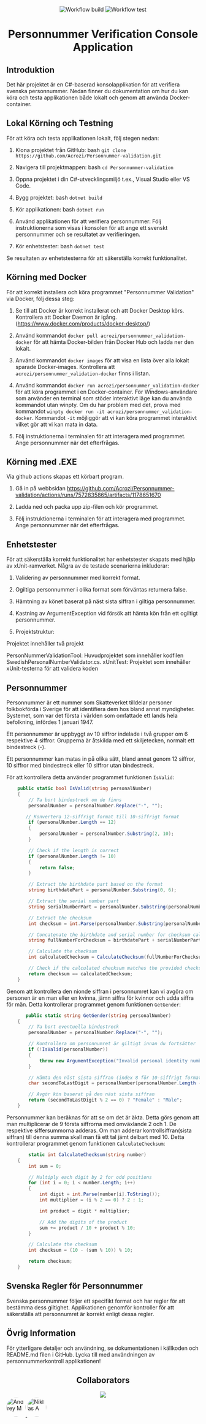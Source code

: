 <div align="center">

![Workflow build](https://github.com/Acrozi/Personnummer-validation/actions/workflows/docker.yml/badge.svg)
![Workflow test](https://github.com/Acrozi/Personnummer-validation/actions/workflows/tests.yml/badge.svg)

</div>

<div align="center">
  <h1>Personnummer Verification Console Application</h1>
</div>


## Introduktion

Det här projektet är en C#-baserad konsolapplikation för att verifiera svenska personnummer. 
Nedan finner du dokumentation om hur du kan köra och testa applikationen både lokalt och genom att använda Docker-container.

## Lokal Körning och Testning

För att köra och testa applikationen lokalt, följ stegen nedan:

1. Klona projektet från GitHub:
    bash
    `git clone https://github.com/Acrozi/Personnummer-validation.git`

2. Navigera till projektmappen:
    bash
    `cd Personnummer-validation`

3. Öppna projektet i din C#-utvecklingsmiljö t.ex., Visual Studio eller VS Code.

4. Bygg projektet:
    bash
    `dotnet build`

5. Kör applikationen:
    bash
    `dotnet run`

6. Använd applikationen för att verifiera personnummer:
    Följ instruktionerna som visas i konsolen för att ange ett svenskt personnummer och se resultatet av verifieringen.


7. Kör enhetstester:
    bash
    `dotnet test`

Se resultaten av enhetstesterna för att säkerställa korrekt funktionalitet.

## Körning med Docker

För att korrekt installera och köra programmet "Personnummer Validation" via Docker, följ dessa steg:

1. Se till att Docker är korrekt installerat och att Docker Desktop körs. Kontrollera att Docker Daemon är igång. (https://www.docker.com/products/docker-desktop/)

2. Använd kommandot `docker pull acrozi/personnummer_validation-docker` för att hämta Docker-bilden från Docker Hub och ladda ner den lokalt.

3. Använd kommandot `docker images` för att visa en lista över alla lokalt sparade Docker-images. Kontrollera att `acrozi/personnummer_validation-docker` finns i listan.

4. Använd kommandot `docker run acrozi/personnummer_validation-docker` för att köra programmet i en Docker-container. För Windows-användare som använder en terminal som stöder interaktivt läge kan du använda kommandot utan winpty. Om du har problem med det, prova med  kommandot `winpty docker run -it acrozi/personnummer_validation-docker`. Kommandot `-it` möjliggör att vi kan köra programmet interaktivt vilket gör att vi kan mata in data.

5. Följ instruktionerna i terminalen för att interagera med programmet. Ange personnummer när det efterfrågas.


## Körning med .EXE

Via github actions skapas ett körbart program.

1. Gå in på webbsidan https://github.com/Acrozi/Personnummer-validation/actions/runs/7572835865/artifacts/1178651670

2. Ladda ned och packa upp zip-filen och kör programmet.

3. Följ instruktionerna i terminalen för att interagera med programmet. Ange personnummer när det efterfrågas.

## Enhetstester

För att säkerställa korrekt funktionalitet har enhetstester skapats med hjälp av xUnit-ramverket. Några av de testade scenarierna inkluderar:

1. Validering av personnummer med korrekt format.

2. Ogiltiga personnummer i olika format som förväntas returnera false.

3. Hämtning av könet baserat på näst sista siffran i giltiga personnummer.

4. Kastning av ArgumentException vid försök att hämta kön från ett ogiltigt personnummer.

5. Projektstruktur:

Projektet innehåller två projekt

PersonNummerValidationTool: Huvudprojektet som innehåller kodfilen SwedishPersonalNumberValidator.cs.
xUnitTest: Projektet som innehåller xUnit-testerna för att validera koden

## Personnummer

Personnummer är ett nummer som Skatteverket tilldelar personer folkbokförda i Sverige för att identifiera dem hos bland annat myndigheter. Systemet, som var det första i världen som omfattade ett lands hela befolkning, infördes 1 januari 1947.

Ett personnummer är uppbyggt av 10 siffror indelade i två grupper om 6 respektive 4 siffror. Grupperna är åtskilda med ett skiljetecken, normalt ett bindestreck (-).

Ett personnummer kan matas in på olika sätt, bland annat genom 12 siffror, 10 siffror med bindestreck eller 10 siffror utan bindestreck.

För att kontrollera detta använder programmet funktionen `IsValid`:

```csharp
    public static bool IsValid(string personalNumber)
    {
        // Ta bort bindestreck om de finns
        personalNumber = personalNumber.Replace("-", "");

       // Konvertera 12-siffrigt format till 10-siffrigt format
        if (personalNumber.Length == 12)
        {
            personalNumber = personalNumber.Substring(2, 10);
        } 

        // Check if the length is correct
        if (personalNumber.Length != 10)
        {
            return false;
        }

        // Extract the birthdate part based on the format
        string birthdatePart = personalNumber.Substring(0, 6);

        // Extract the serial number part
        string serialNumberPart = personalNumber.Substring(personalNumber.Length - 4, 3);

        // Extract the checksum
        int checksum = int.Parse(personalNumber.Substring(personalNumber.Length - 1, 1));

        // Concatenate the birthdate and serial number for checksum calculation
        string fullNumberForChecksum = birthdatePart + serialNumberPart;

        // Calculate the checksum
        int calculatedChecksum = CalculateChecksum(fullNumberForChecksum);

        // Check if the calculated checksum matches the provided checksum
        return checksum == calculatedChecksum;
    }
```
Genom att kontrollera den nionde siffran i personnumret kan vi avgöra om personen är en man eller en kvinna, jämn siffra för kvinnor och udda siffra för män. 
Detta kontrollerar programmet genom funktionen `GetGender`:

    
```csharp
       public static string GetGender(string personalNumber)
    {
        // Ta bort eventuella bindestreck
        personalNumber = personalNumber.Replace("-", "");

        // Kontrollera om personnumret är giltigt innan du fortsätter
        if (!IsValid(personalNumber))
        {
            throw new ArgumentException("Invalid personal identity number or gender", nameof(personalNumber));
        }

        // Hämta den näst sista siffran (index 8 för 10-siffrigt format)
        char secondToLastDigit = personalNumber[personalNumber.Length - 2];

        // Avgör kön baserat på den näst sista siffran
        return (secondToLastDigit % 2 == 0) ? "Female" : "Male";
    }
```
Personnummer kan beräknas för att se om det är äkta. Detta görs genom att man multiplicerar de 9 första siffrorna med omväxlande 2 och 1.
De respektive siffersummorna adderas. Om man adderar kontrollsiffran(sista siffran) till denna summa skall man få ett tal jämt delbart med 10.
Detta kontrollerar programmet genom funktionen `CalculateChecksum`:


```csharp
        static int CalculateChecksum(string number)
    {
        int sum = 0;

        // Multiply each digit by 2 for odd positions
        for (int i = 0; i < number.Length; i++)
        {
            int digit = int.Parse(number[i].ToString());
            int multiplier = (i % 2 == 0) ? 2 : 1;

            int product = digit * multiplier;

            // Add the digits of the product
            sum += product / 10 + product % 10;
        }

        // Calculate the checksum
        int checksum = (10 - (sum % 10)) % 10;

        return checksum;
    }
```
## Svenska Regler för Personnummer

Svenska personnummer följer ett specifikt format och har regler för att bestämma dess giltighet. Applikationen genomför kontroller för att säkerställa att personnumret är korrekt enligt dessa regler. 

## Övrig Information

För ytterligare detaljer och användning, se dokumentationen i källkoden och README.md filen i GitHub.
Lycka till med användningen av personnummerkontroll applikationen!

<div align="center">
  <h2>Collaborators</h2>
  <a href="https://github.com/Acrozi/Personnummer-validation/graphs/contributors">
    <img src="https://contrib.rocks/image?repo=Acrozi/Personnummer-validation" />
  </a>
</div>

<a href="https://github.com/jaywcjlove">
  <img src="https://avatars.githubusercontent.com/u/78901279?v=4" width="50" alt="Andrey M" style="border-radius: 50%;">
</a>

<a href="https://github.com/github-actions[bot]">
  <img src="https://avatars.githubusercontent.com/u/143690578?v=4" width="50" alt="Niklas A" style="border-radius: 50%;">
</a>

